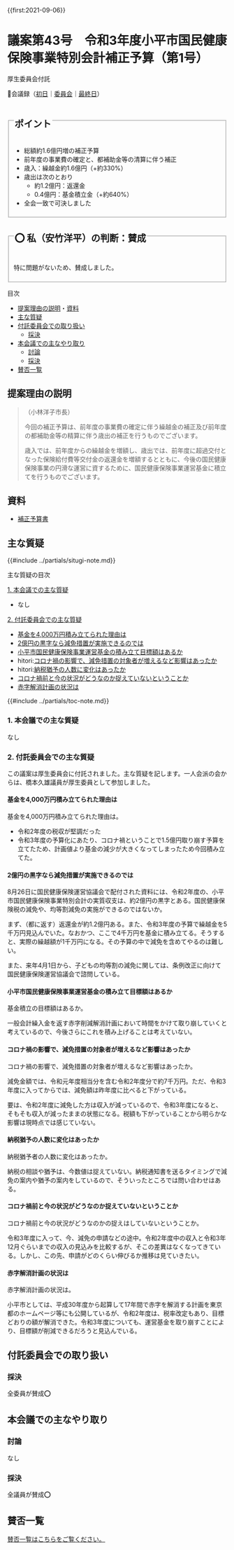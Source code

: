 {{first:2021-09-06}}

# 議案第43号　令和3年度小平市国民健康保険事業特別会計補正予算（第1号）

<i class="fa fa-gavel" aria-hidden="true"></i> 厚生委員会付託

<p id="read-kaigiroku">📄会議録（<a href="https://ssp.kaigiroku.net/tenant/kodaira/SpMinuteView.html?council_id=1240&schedule_id=2&minute_id=492&is_search=true">初日</a>｜<a href="https://ssp.kaigiroku.net/tenant/kodaira/SpMinuteView.html?council_id=1244&schedule_id=2&minute_id=4&is_search=true">委員会</a>｜<a href="https://ssp.kaigiroku.net/tenant/kodaira/SpMinuteView.html?council_id=1240&schedule_id=6&minute_id=537&is_search=true">最終日</a>）</p>

<fieldset class="pnt">
  <legend><h2>ポイント</h2></legend>

- 総額約1.6億円増の補正予算
- 前年度の事業費の確定と、都補助金等の清算に伴う補正
- 歳入：繰越金約1.6億円（+約330%）
- 歳出は次のとおり
  - 約1.2億円：返還金
  - 0.4億円：基金積立金（+約640%）
- 全会一致で可決しました

</fieldset>

<fieldset class="sanpi">
  <legend><h2>⭕️ 私（安竹洋平）の判断：賛成</h2></legend>

特に問題がないため、賛成しました。

</fieldset>

<div class="toc">

目次

- [提案理由の説明](#提案理由の説明)・[資料](#資料)
- [主な質疑](#主な質疑)
- [付託委員会での取り扱い](#付託委員会での取り扱い)
  - [採決](#採決)
- [本会議での主なやり取り](#本会議での主なやり取り)
  - [討論](#討論)
  - [採決](#採決-1)
- [賛否一覧](#賛否一覧)

</div>

## 提案理由の説明

>（小林洋子市長）
>
> 今回の補正予算は、前年度の事業費の確定に伴う繰越金の補正及び前年度の都補助金等の精算に伴う歳出の補正を行うものでございます。
>
> 歳入では、前年度からの繰越金を増額し、歳出では、前年度に超過交付となった保険給付費等交付金の返還金を増額するとともに、今後の国民健康保険事業の円滑な運営に資するために、国民健康保険事業運営基金に積立てを行うものでございます。

## 資料

- [補正予算書](https://www.city.kodaira.tokyo.jp/kurashi/093/093400.html)

<div class="ippan-situgi">

## 主な質疑
{{#include ../partials/situgi-note.md}}


<div class="toc">

主な質疑の目次

[1. 本会議での主な質疑](#1-本会議での主な質疑)

- なし

[2. 付託委員会での主な質疑](#2-付託委員会での主な質疑)

- [基金を4,000万円積み立てられた理由は](#基金を4000万円積み立てられた理由は)
- [2億円の黒字なら減免措置が実施できるのでは](#2億円の黒字なら減免措置が実施できるのでは)
- [小平市国民健康保険事業運営基金の積み立て目標額はあるか](#小平市国民健康保険事業運営基金の積み立て目標額はあるか)
- hitori:[コロナ禍の影響で、減免措置の対象者が増えるなど影響はあったか](#コロナ禍の影響で減免措置の対象者が増えるなど影響はあったか)
- hitori:[納税猶予の人数に変化はあったか](#納税猶予の人数に変化はあったか)
- [コロナ禍前と今の状況がどうなのか捉えていないということか](#コロナ禍前と今の状況がどうなのか捉えていないということか)
- [赤字解消計画の状況は](#赤字解消計画の状況は)

{{#include ../partials/toc-note.md}}

</div>

### 1. 本会議での主な質疑
なし

### 2. 付託委員会での主な質疑

この議案は厚生委員会に付託されました。主な質疑を記します。一人会派の会からは、橋本久雄議員が厚生委員として参加しました。

#### 基金を4,000万円積み立てられた理由は

<div class="bln bleft" data-speaker="他会派の議員">

基金を4,000万円積み立てられた理由は。

</div>

<div class="bln bright" data-speaker="保険年金課長（澁谷）">

- 令和2年度の税収が堅調だった
- 令和3年度の予算化にあたり、コロナ禍ということで1.5億円取り崩す予算を立てたため、計画値より基金の減少が大きくなってしまったため今回積み立てた。

</div>

#### 2億円の黒字なら減免措置が実施できるのでは

<div class="bln bleft" data-speaker="他会派の議員">

8月26日に国民健康保険運営協議会で配付された資料には、令和2年度の、小平市国民健康保険事業特別会計の実質収支は、約2億円の黒字とある。国民健康保険税の減免や、均等割減免の実施ができるのではないか。

</div>

<div class="bln bright" data-speaker="保険年金課長（澁谷）">

まず、（都に返す）返還金が約1.2億円ある。また、令和3年度の予算で繰越金を5千万円見込んでいた。なおかつ、ここで4千万円を基金に積み立てる。そうすると、実際の繰越額が1千万円になる。その予算の中で減免を含めてやるのは難しい。

</div>

<div class="bln bright" data-speaker="保険年金課長（澁谷）">

また、来年4月1日から、子どもの均等割の減免に関しては、条例改正に向けて国民健康保険運営協議会で諮問している。

</div>

#### 小平市国民健康保険事業運営基金の積み立て目標額はあるか 

<div class="bln bleft" data-speaker="他会派の議員">

基金積立の目標額はあるか。

</div>

<div class="bln bright" data-speaker="保険年金課長（澁谷）">

一般会計繰入金を返す赤字削減解消計画において時間をかけて取り崩していくと考えているので、今後さらにこれを積み上げることは考えていない。

</div>

#### コロナ禍の影響で、減免措置の対象者が増えるなど影響はあったか

<div class="bln bleft hitori" data-speaker="👍 橋本久雄議員（一人会派の会）">

コロナ禍の影響で、減免措置の対象者が増えるなど影響はあったか。

</div>

<div class="bln bright" data-speaker="保険年金課長（澁谷）">

減免金額では、令和元年度相当分を含む令和2年度分で約7千万円。ただ、令和3年度に入ってからでは、減免額は昨年度に比べると下がっている。

</div>

<div class="bln bright" data-speaker="保険年金課長（澁谷）">

要は、令和2年度に減免した方は収入が減っているので、令和3年度になると、そもそも収入が減ったままの状態になる。税額も下がっていることから明らかな影響は現時点では感じていない。

</div>

#### 納税猶予の人数に変化はあったか

<div class="bln bleft hitori" data-speaker="👍 橋本久雄議員（一人会派の会）">

納税猶予者の人数に変化はあったか。

</div>

<div class="bln bright" data-speaker="保険年金課長（澁谷）">

納税の相談や猶予は、今数値は捉えていない。納税通知書を送るタイミングで減免の案内や猶予の案内をしているので、そういったところでは問い合わせはある。

</div>

#### コロナ禍前と今の状況がどうなのか捉えていないということか

<div class="bln bleft" data-speaker="他会派の議員">

コロナ禍前と今の状況がどうなのかの捉えはしていないということか。

</div>

<div class="bln bright" data-speaker="保険年金課長（澁谷）">

令和3年度に入って、今、減免の申請などの途中。令和2年度中の収入と令和3年12月ぐらいまでの収入の見込みを比較するが、そこの差異はなくなってきている。しかし、この先、申請がどのくらい伸びるか推移は見ていきたい。

</div>

#### 赤字解消計画の状況は

<div class="bln bleft" data-speaker="他会派の議員">

赤字解消計画の状況は。

</div>

<div class="bln bright" data-speaker="保険年金課長（澁谷）">

小平市としては、平成30年度から起算して17年間で赤字を解消する計画を東京都のホームページ等にも公開しているが、令和2年度は、税率改定もあり、目標どおりの額が解消できた。令和3年度についても、運営基金を取り崩すことにより、目標額が削減できるだろうと見込んでいる。

</div>


</div>

## 付託委員会での取り扱い
### 採決

全委員が賛成⭕️

## 本会議での主なやり取り
### 討論
なし

### 採決

全議員が賛成⭕️

## 賛否一覧
[賛否一覧はこちらをご覧ください。](./index.md#賛否)